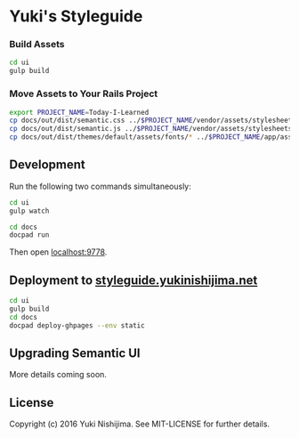 # Yuki's Styleguide


### Build Assets

```sh
cd ui
gulp build
```

### Move Assets to Your Rails Project
```sh
export PROJECT_NAME=Today-I-Learned
cp docs/out/dist/semantic.css ../$PROJECT_NAME/vendor/assets/stylesheets/
cp docs/out/dist/semantic.js ../$PROJECT_NAME/vendor/assets/stylesheets/
cp docs/out/dist/themes/default/assets/fonts/* ../$PROJECT_NAME/app/assets/fonts/
```


## Development

Run the following two commands simultaneously:

```sh
cd ui
gulp watch
```

```sh
cd docs
docpad run
```

Then open [localhost:9778](http://localhost:9778/).

## Deployment to [styleguide.yukinishijima.net](http://styleguide.yukinishijima.net/)

```sh
cd ui
gulp build
cd docs
docpad deploy-ghpages --env static
```

## Upgrading Semantic UI

More details coming soon.

## License

Copyright (c) 2016 Yuki Nishijima. See MIT-LICENSE for further details.
